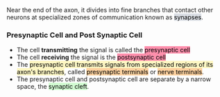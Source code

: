 Near the end of the axon, it divides into fine branches that contact other neurons at specialized zones of communication known as <mark style="background: #CACFD9A6;">synapses</mark>.

### Presynaptic Cell and Post Synaptic Cell
* The cell **transmitting** the signal is called the <mark style="background: #FF5582A6;">presynaptic cell</mark>
* The cell **receiving** the signal is the <mark style="background: #FF5582A6;">postsynaptic cell</mark>
* The <mark style="background: #FFF3A3A6;">presynaptic cell transmits signals from specialized regions of its axon's branches</mark>, called <mark style="background: #FFB86CA6;">presynaptic terminals</mark> or <mark style="background: #FFB86CA6;">nerve terminals</mark>.
* The presynaptic cell and postsynaptic cell are separate by a narrow space, the <mark style="background: #BBFABBA6;">synaptic cleft</mark>.
